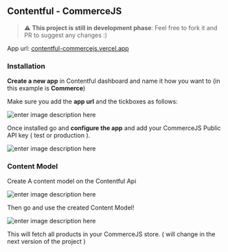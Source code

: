 ## Contentful - CommerceJS

> :warning: **This project is still in development phase**: Feel free to fork it and PR to suggest any changes :)

App url: [contentful-commercejs.vercel.app](https://contentful-commercejs.vercel.app/)

### Installation

**Create a new app** in Contentful dashboard and name it how you want to (in this example is **Commerce**)

Make sure you add the **app url** and the tickboxes as follows:

![enter image description here](https://user-images.githubusercontent.com/12184812/116871518-ad322480-ac14-11eb-9a19-e03e40589588.PNG)

Once installed go and **configure the app** and add your CommerceJS Public API key ( test or production ).

![enter image description here](https://user-images.githubusercontent.com/12184812/116871705-faae9180-ac14-11eb-9651-399c32743b17.PNG)

### Content Model

Create A content model on the Contentful Api

![enter image description here](https://user-images.githubusercontent.com/12184812/116871901-48c39500-ac15-11eb-9509-f84556bf7dc0.gif)

Then go and use the created Content Model!

![enter image description here](https://user-images.githubusercontent.com/12184812/116872009-76a8d980-ac15-11eb-8e5b-3e907dceb6ba.gif)

This will fetch all products in your CommerceJS store. ( will change in the next version of the project )
